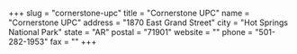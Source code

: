 +++
slug = "cornerstone-upc"
title = "Cornerstone UPC"
name = "Cornerstone UPC"
address = "1870 East Grand Street"
city = "Hot Springs National Park"
state = "AR"
postal = "71901"
website = ""
phone = "501-282-1953"
fax = ""
+++
